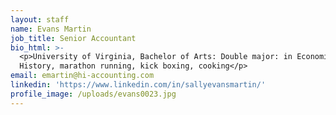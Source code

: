 ```yaml
---
layout: staff
name: Evans Martin
job_title: Senior Accountant
bio_html: >-
  <p>University of Virginia, Bachelor of Arts: Double major: in Economics &amp;
  History, marathon running, kick boxing, cooking</p>
email: emartin@hi-accounting.com
linkedin: 'https://www.linkedin.com/in/sallyevansmartin/'
profile_image: /uploads/evans0023.jpg
---
```


